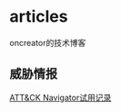 # articles
oncreator的技术博客

## 威胁情报

[ATT&CK Navigator试用记录](https://github.com/oncreator/aticles/issues/1)


